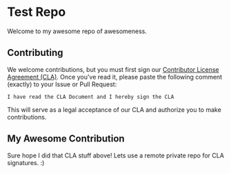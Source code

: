 # Test Repo

Welcome to my awesome repo of awesomeness.

## Contributing

We welcome contributions, but you must first sign our [Contributor License Agreement (CLA)](CLA.md).  Once you've read it, please paste the following comment (exactly) to your Issue or Pull Request: 

```
I have read the CLA Document and I hereby sign the CLA
```

This will serve as a legal acceptance of our CLA and authorize you to make contributions.  

## My Awesome Contribution

Sure hope I did that CLA stuff above!  Lets use a remote private repo for CLA signatures. :)